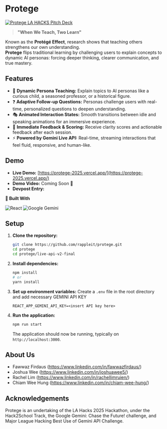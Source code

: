 # Protege
[![Protege LA HACKS Pitch Deck](https://github.com/user-attachments/assets/be100822-d737-4c48-bc96-1993b7b2593f)](https://protege-2025.vercel.app/)

> **"When We Teach, Two Learn"**  

Known as the **Protégé Effect**, research shows that teaching others strengthens our own understanding.  
**Protege** flips traditional learning by challenging users to explain concepts to dynamic AI personas: forcing deeper thinking, clearer communication, and true mastery.

## Features

- 🧠 **Dynamic Persona Teaching:** Explain topics to AI personas like a curious child, a seasoned professor, or a historical figure.
- ❓ **Adaptive Follow-up Questions:** Personas challenge users with real-time, personalized questions to deepen understanding.
- 🎭 **Animated Interaction States:** Smooth transitions between idle and speaking animations for an immersive experience.
- 📝 **Immediate Feedback & Scoring:** Receive clarity scores and actionable feedback after each session.
- ⚡ **Powered by Gemini Live API:** Real-time, streaming interactions that feel fluid, responsive, and human-like.

## Demo

- **Live Demo:** [https://protege-2025.vercel.app/](https://protege-2025.vercel.app/)
- **Demo Video:** Coming Soon 🎥
- **Devpost Entry:** 

**🔨 Built With**

![React](https://img.shields.io/badge/react-%2320232a.svg?style=for-the-badge&logo=react&logoColor=%2361DAFB)
![Google Gemini](https://img.shields.io/badge/google%20gemini-8E75B2?style=for-the-badge&logo=google%20gemini&logoColor=white)

## Setup

1.  **Clone the repository:**

    ```bash
    git clone https://github.com/rappleit/protege.git
    cd protege
    cd protege/live-api-v2-final
    ```

2.  **Install dependencies:**

    ```bash
    npm install
    # or
    yarn install
    ```

3.  **Set up environment variables:**
    Create a `.env` file in the root directory and add necessary GEMINI API KEY

    ```
    REACT_APP_GEMINI_API_KEY=<insert API key here>
    ```

5.  **Run the application:**
    ```bash
    npm run start
    ```
    The application should now be running, typically on `http://localhost:3000`.

## About Us

- Fawwaz Firdaus (https://www.linkedin.com/in/fawwazfirdaus/)
- Joshua Wee (https://www.linkedin.com/in/joshuawee5/)
- Rachel Lim (https://www.linkedin.com/in/rachellimruien/)
- Chiam Wee Hung (https://www.linkedin.com/in/chiam-wee-hung/)


## Acknowledgements

Protege is an undertaking of the LA Hacks 2025 Hackathon, under the Hack2School Track, the Google Gemini: Chase the Future! challenge, and Major League Hacking Best Use of Gemini API Challenge.

